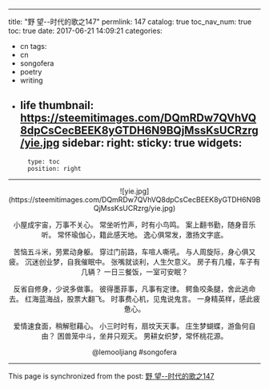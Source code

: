 
---
title: "野 望--时代的歌之147"
permlink: 147
catalog: true
toc_nav_num: true
toc: true
date: 2017-06-21 14:09:21
categories:
- cn
tags:
- cn
- songofera
- poetry
- writing
- life
thumbnail: https://steemitimages.com/DQmRDw7QVhVQ8dpCsCecBEEK8yGTDH6N9BQjMssKsUCRzrg/yie.jpg
sidebar:
    right:
        sticky: true
widgets:
    -
        type: toc
        position: right
---


<center> ![yie.jpg](https://steemitimages.com/DQmRDw7QVhVQ8dpCsCecBEEK8yGTDH6N9BQjMssKsUCRzrg/yie.jpg)


小屋成宇宙，万事不关心。
常坐听竹声，时有小鸟鸣。
案上翻书勤，随身音乐听。
常怀瑜伽心，籍此感天地。
逸心俱常发，激扬文字底。

苦恼五斗米，劳累动身躯。
穿过门前路，车喧人嘶吼。
与人周旋际，身心俱又疲。
沉迷创业梦，自我催眠中。
张嘴就谈利，人生欠意义。
房子有几幢，车子有几辆？
一日三餐饭，一室可安眠？

反省自修身，少说多做事。
彼得墨菲事，凡事有定律。
鳄鱼咬条腿，舍此逃命去。
红海蓝海战，股票大翻飞。
时事费心机，见鬼说鬼言。
一身精英样，感此疲惫心。

爱情速食面，稍解慰藉心。
小三时时有，扇坟天天事。
庄生梦蝴蝶，游鱼何自由？
困兽笼中斗，坐井只观天。
男耕女织梦，常怀桃花源。

 @lemooljiang #songofera  </center>

- - -

This page is synchronized from the post: [野 望--时代的歌之147](https://steemit.com/@lemooljiang/147)
